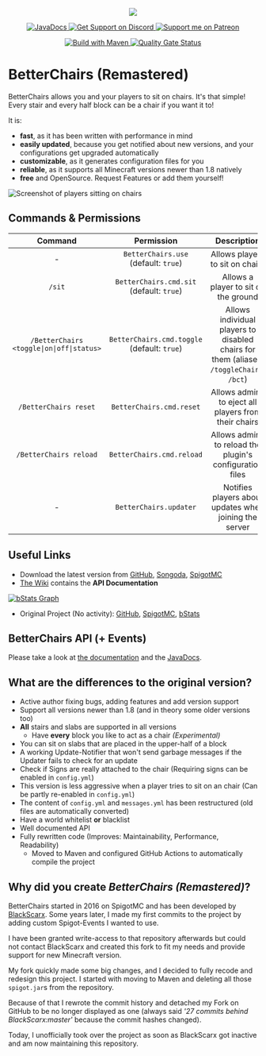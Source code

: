 <p align="center">
  <img src="./modules/betterchairs-plugin/src/main/resources/icon.png">
</p>

<p align="center">
  <a href="https://JavaDocs.Sprax2013.de/BetterChairs/">
    <img alt="JavaDocs" src="https://img.shields.io/badge/JavaDocs-latest-succes?logo=Java">
  </a>
  <a href="https://sprax.me/discord">
    <img alt="Get Support on Discord" src="https://img.shields.io/discord/344982818863972352.svg?label=Get%20Support&logo=Discord&color=blue">
  </a>
  <a href="https://www.patreon.com/sprax">
    <img alt="Support me on Patreon"
         src="https://img.shields.io/badge/-Support%20me%20on%20Patreon-%23FF424D?logo=patreon&logoColor=white">
  </a>
</p>

<p align="center">
  <a href="https://github.com/SpraxDev/BetterChairs/actions?query=workflow%3A%22Build+with+Maven%22">
    <img alt="Build with Maven" src="https://github.com/Sprax2013/BetterChairs/workflows/Build%20with%20Maven/badge.svg">
  </a>
  <a href="https://sonarcloud.io/dashboard?id=SpraxDev_BetterChairs">
    <img alt="Quality Gate Status"
         src="https://sonarcloud.io/api/project_badges/measure?project=SpraxDev_BetterChairs&metric=alert_status">
  </a>
</p>

# BetterChairs (Remastered)
BetterChairs allows you and your players to sit on chairs. It's that simple!
Every stair and every half block can be a chair if you want it to!

It is:
* **fast**, as it has been written with performance in mind
* **easily updated**, because you get notified about new versions, and your configurations get upgraded automatically
* **customizable**, as it generates configuration files for you
* **reliable**, as it supports all Minecraft versions newer than 1.8 natively
* **free** and OpenSource. Request Features or add them yourself!


![Screenshot of players sitting on chairs](./docs/images/Screenshot4.jpg)


## Commands & Permissions
|        Command        |              Permission              | Description               |
|:---------------------:|:------------------------------------:|:-------------------------:|
| -                     | `BetterChairs.use` (default: `true`) | Allows players to sit on chairs |
| `/sit`                | `BetterChairs.cmd.sit` (default: `true`) | Allows a player to sit on the ground |
| `/BetterChairs <toggle\|on\|off\|status>` | `BetterChairs.cmd.toggle` (default: `true`) | Allows individual players to disabled chairs for them (aliases: `/toggleChairs`, `/bct`) |
| `/BetterChairs reset` | `BetterChairs.cmd.reset`             | Allows admins to eject all players from their chairs |
| `/BetterChairs reload`| `BetterChairs.cmd.reload`            | Allows admins to reload the plugin's configuration files |
| -                     | `BetterChairs.updater`               | Notifies players about updates when joining the server |


## Useful Links
* Download the latest version from [GitHub](https://github.com/SpraxDev/BetterChairs/releases/latest),
  [Songoda](https://songoda.com/marketplace/product/betterchairs-remastered-by-spraxdev.489),
  [SpigotMC](https://www.spigotmc.org/resources/betterchairs-remastered.84809/)
* [The Wiki](https://github.com/SpraxDev/BetterChairs/wiki) contains the **API Documentation**

[![bStats Graph](https://bstats.org/signatures/bukkit/BetterChairs%20Remastered.svg)](https://bstats.org/plugin/bukkit/BetterChairs%20Remastered/8214)

* Original Project (No activity):
  [GitHub](https://github.com/BlackScarx/BetterChairs),
  [SpigotMC](https://www.spigotmc.org/resources/better-chairs.18705/),
  [bStats](https://bstats.org/plugin/bukkit/BetterChairs/768)


## BetterChairs API (+ Events)
Please take a look at [the documentation](https://github.com/SpraxDev/BetterChairs/wiki/BetterChairs-API) and
the [JavaDocs](https://JavaDocs.Sprax2013.de/BetterChairs/).


## What are the differences to the original version?
* Active author fixing bugs, adding features and add version support
* Support all versions newer than 1.8 (and in theory some older versions too)
* **All** stairs and slabs are supported in all versions
  * Have **every** block you like to act as a chair *(Experimental)*
* You can sit on slabs that are placed in the upper-half of a block
* A working Update-Notifier that won't send garbage messages if the Updater fails to check for an update
* Check if Signs are really attached to the chair (Requiring signs can be enabled in `config.yml`)
* This version is less aggressive when a player tries to sit on an chair (Can be partly re-enabled in `config.yml`)
* The content of `config.yml` and `messages.yml` has been restructured (old files are automatically converted)
* Have a world whitelist **or** blacklist
* Well documented API
* Fully rewritten code (Improves: Maintainability, Performance, Readability)
  * Moved to Maven and configured GitHub Actions to automatically compile the project


## Why did you create *BetterChairs (Remastered)*?
BetterChairs started in 2016 on SpigotMC and has been developed by
[BlackScarx](https://github.com/BlackScarx). Some years later,
I made my first commits to the project by adding custom Spigot-Events I wanted to use.

I have been granted write-access to that repository afterwards but could not contact
BlackScarx and created this fork to fit my needs and provide support for new Minecraft version.

My fork quickly made some big changes, and I decided to fully recode and redesign this project.
I started with moving to Maven and deleting all those `spigot.jar`s from the repository.

Because of that I rewrote the commit history and detached my Fork on GitHub to be no longer displayed as one
(always said *'27 commits behind BlackScarx:master'* because the commit hashes changed).

Today, I unofficially took over the project as soon as BlackScarx got inactive and am now maintaining this repository.
